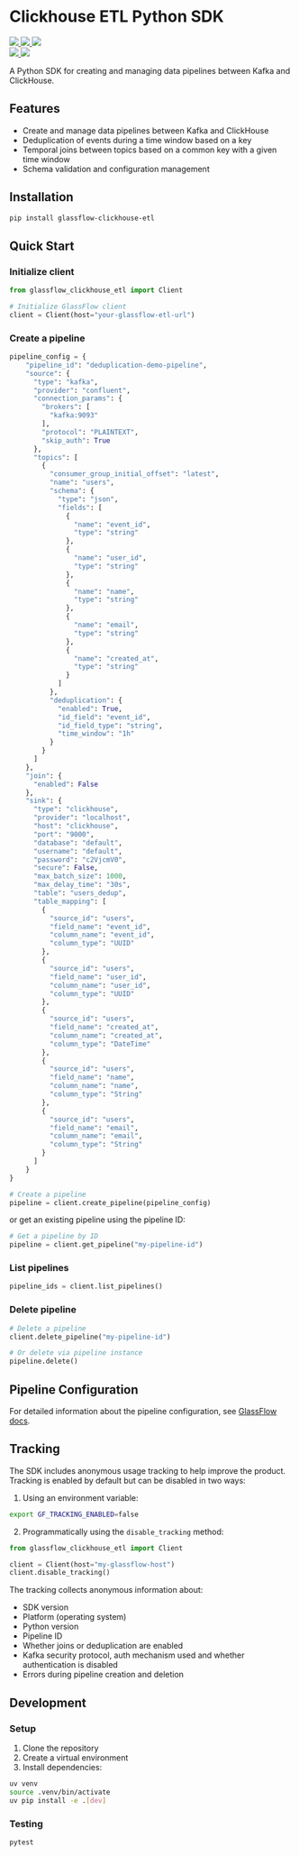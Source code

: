 # Clickhouse ETL Python SDK

<p align="left">
  <a target="_blank" href="https://pypi.python.org/pypi/glassflow-clickhouse-etl">
    <img src="https://img.shields.io/pypi/v/glassflow-clickhouse-etl.svg?labelColor=&color=e69e3a">
  </a>
  <a target="_blank" href="https://github.com/glassflow/clickhouse-etl-py-sdk/blob/main/LICENSE">
    <img src="https://img.shields.io/pypi/l/glassflow-clickhouse-etl.svg?labelColor=&color=e69e3a">
  </a>
  <a target="_blank" href="https://pypi.python.org/pypi/glassflow-clickhouse-etl">
    <img src="https://img.shields.io/pypi/pyversions/glassflow-clickhouse-etl.svg?labelColor=&color=e69e3a">
  </a>
  <br />
  <a target="_blank" href="(https://github.com/glassflow/clickhouse-etl-py-sdk/actions">
    <img src="https://github.com/glassflow/clickhouse-etl-py-sdk/workflows/Test/badge.svg?labelColor=&color=e69e3a">
  </a>
<!-- Pytest Coverage Comment:Begin -->
  <img src=https://img.shields.io/badge/coverage-94%25-brightgreen>
<!-- Pytest Coverage Comment:End -->
</p>

A Python SDK for creating and managing data pipelines between Kafka and ClickHouse.

## Features

- Create and manage data pipelines between Kafka and ClickHouse
- Deduplication of events during a time window based on a key
- Temporal joins between topics based on a common key with a given time window
- Schema validation and configuration management

## Installation

```bash
pip install glassflow-clickhouse-etl
```

## Quick Start

### Initialize client

```python
from glassflow_clickhouse_etl import Client

# Initialize GlassFlow client
client = Client(host="your-glassflow-etl-url")
```

### Create a pipeline

```python
pipeline_config = {
    "pipeline_id": "deduplication-demo-pipeline",
    "source": {
      "type": "kafka",
      "provider": "confluent",
      "connection_params": {
        "brokers": [
          "kafka:9093"
        ],
        "protocol": "PLAINTEXT",
        "skip_auth": True
      },
      "topics": [
        {
          "consumer_group_initial_offset": "latest",
          "name": "users",
          "schema": {
            "type": "json",
            "fields": [
              {
                "name": "event_id",
                "type": "string"
              },
              {
                "name": "user_id",
                "type": "string"
              },
              {
                "name": "name",
                "type": "string"
              },
              {
                "name": "email",
                "type": "string"
              },
              {
                "name": "created_at",
                "type": "string"
              }
            ]
          },
          "deduplication": {
            "enabled": True,
            "id_field": "event_id",
            "id_field_type": "string",
            "time_window": "1h"
          }
        }
      ]
    },
    "join": {
      "enabled": False
    },
    "sink": {
      "type": "clickhouse",
      "provider": "localhost",
      "host": "clickhouse",
      "port": "9000",
      "database": "default",
      "username": "default",
      "password": "c2VjcmV0",
      "secure": False,
      "max_batch_size": 1000,
      "max_delay_time": "30s",
      "table": "users_dedup",
      "table_mapping": [
        {
          "source_id": "users",
          "field_name": "event_id",
          "column_name": "event_id",
          "column_type": "UUID"
        },
        {
          "source_id": "users",
          "field_name": "user_id",
          "column_name": "user_id",
          "column_type": "UUID"
        },
        {
          "source_id": "users",
          "field_name": "created_at",
          "column_name": "created_at",
          "column_type": "DateTime"
        },
        {
          "source_id": "users",
          "field_name": "name",
          "column_name": "name",
          "column_type": "String"
        },
        {
          "source_id": "users",
          "field_name": "email",
          "column_name": "email",
          "column_type": "String"
        }
      ]
    }
}

# Create a pipeline
pipeline = client.create_pipeline(pipeline_config)
```

or get an existing pipeline using the pipeline ID:

```python
# Get a pipeline by ID
pipeline = client.get_pipeline("my-pipeline-id")
```

### List pipelines

```python
pipeline_ids = client.list_pipelines()
```

### Delete pipeline

```python
# Delete a pipeline
client.delete_pipeline("my-pipeline-id")

# Or delete via pipeline instance
pipeline.delete()
```

## Pipeline Configuration

For detailed information about the pipeline configuration, see [GlassFlow docs](https://docs.glassflow.dev/pipeline/pipeline-configuration).

## Tracking

The SDK includes anonymous usage tracking to help improve the product. Tracking is enabled by default but can be disabled in two ways:

1. Using an environment variable:
```bash
export GF_TRACKING_ENABLED=false
```

2. Programmatically using the `disable_tracking` method:
```python
from glassflow_clickhouse_etl import Client

client = Client(host="my-glassflow-host")
client.disable_tracking()
```

The tracking collects anonymous information about:
- SDK version
- Platform (operating system)
- Python version
- Pipeline ID
- Whether joins or deduplication are enabled
- Kafka security protocol, auth mechanism used and whether authentication is disabled
- Errors during pipeline creation and deletion

## Development

### Setup

1. Clone the repository
2. Create a virtual environment
3. Install dependencies:

```bash
uv venv
source .venv/bin/activate
uv pip install -e .[dev]
```

### Testing

```bash
pytest
```
